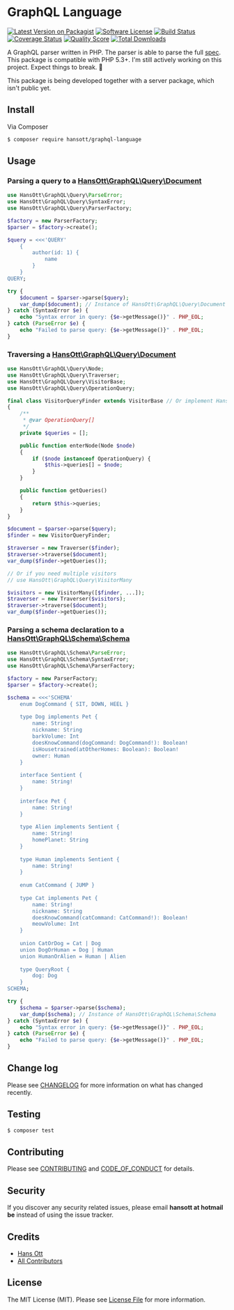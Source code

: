 # GraphQL Language

[![Latest Version on Packagist][ico-version]][link-packagist]
[![Software License][ico-license]](LICENSE.md)
[![Build Status][ico-travis]][link-travis]
[![Coverage Status][ico-scrutinizer]][link-scrutinizer]
[![Quality Score][ico-code-quality]][link-code-quality]
[![Total Downloads][ico-downloads]][link-downloads]

A GraphQL parser written in PHP. The parser is able to parse the full [spec](https://facebook.github.io/graphql/). This package is compatible with PHP 5.3+. I'm still actively working on this project. Expect things to break. 🙈

This package is being developed together with a server package, which isn't public yet.

## Install

Via Composer

``` bash
$ composer require hansott/graphql-language
```

## Usage

### Parsing a query to a [HansOtt\GraphQL\Query\Document](src/Query/Document.php)

``` php
use HansOtt\GraphQL\Query\ParseError;
use HansOtt\GraphQL\Query\SyntaxError;
use HansOtt\GraphQL\Query\ParserFactory;

$factory = new ParserFactory;
$parser = $factory->create();

$query = <<<'QUERY'
    {
        author(id: 1) {
            name
        }
    }
QUERY;

try {
    $document = $parser->parse($query);
    var_dump($document); // Instance of HansOtt\GraphQL\Query\Document
} catch (SyntaxError $e) {
    echo "Syntax error in query: {$e->getMessage()}" . PHP_EOL;
} catch (ParseError $e) {
    echo "Failed to parse query: {$e->getMessage()}" . PHP_EOL;
}
```

### Traversing a [HansOtt\GraphQL\Query\Document](src/Query/Document.php)

```php
use HansOtt\GraphQL\Query\Node;
use HansOtt\GraphQL\Query\Traverser;
use HansOtt\GraphQL\Query\VisitorBase;
use HansOtt\GraphQL\Query\OperationQuery;

final class VisitorQueryFinder extends VisitorBase // Or implement HansOtt\GraphQL\Query\Visitor
{
    /**
     * @var OperationQuery[]
     */
    private $queries = [];

    public function enterNode(Node $node)
    {
        if ($node instanceof OperationQuery) {
            $this->queries[] = $node;
        }
    }

    public function getQueries()
    {
        return $this->queries;
    }
}

$document = $parser->parse($query);
$finder = new VisitorQueryFinder;

$traverser = new Traverser($finder);
$traverser->traverse($document);
var_dump($finder->getQueries());

// Or if you need multiple visitors
// use HansOtt\GraphQL\Query\VisitorMany

$visitors = new VisitorMany([$finder, ...]);
$traverser = new Traverser($visitors);
$traverser->traverse($document);
var_dump($finder->getQueries());
```

### Parsing a schema declaration to a [HansOtt\GraphQL\Schema\Schema](src/Schema/Schema.php)

```php
use HansOtt\GraphQL\Schema\ParseError;
use HansOtt\GraphQL\Schema\SyntaxError;
use HansOtt\GraphQL\Schema\ParserFactory;

$factory = new ParserFactory;
$parser = $factory->create();

$schema = <<<'SCHEMA'
    enum DogCommand { SIT, DOWN, HEEL }
    
    type Dog implements Pet {
        name: String!
        nickname: String
        barkVolume: Int
        doesKnowCommand(dogCommand: DogCommand!): Boolean!
        isHousetrained(atOtherHomes: Boolean): Boolean!
        owner: Human
    }
    
    interface Sentient {
        name: String!
    }
    
    interface Pet {
        name: String!
    }
    
    type Alien implements Sentient {
        name: String!
        homePlanet: String
    }
    
    type Human implements Sentient {
        name: String!
    }
    
    enum CatCommand { JUMP }
    
    type Cat implements Pet {
        name: String!
        nickname: String
        doesKnowCommand(catCommand: CatCommand!): Boolean!
        meowVolume: Int
    }
    
    union CatOrDog = Cat | Dog
    union DogOrHuman = Dog | Human
    union HumanOrAlien = Human | Alien
    
    type QueryRoot {
        dog: Dog
    }
SCHEMA;

try {
    $schema = $parser->parse($schema);
    var_dump($schema); // Instance of HansOtt\GraphQL\Schema\Schema
} catch (SyntaxError $e) {
    echo "Syntax error in query: {$e->getMessage()}" . PHP_EOL;
} catch (ParseError $e) {
    echo "Failed to parse query: {$e->getMessage()}" . PHP_EOL;
}
```

## Change log

Please see [CHANGELOG](CHANGELOG.md) for more information on what has changed recently.

## Testing

``` bash
$ composer test
```

## Contributing

Please see [CONTRIBUTING](CONTRIBUTING.md) and [CODE_OF_CONDUCT](CODE_OF_CONDUCT.md) for details.

## Security

If you discover any security related issues, please email **hansott at hotmail be** instead of using the issue tracker.

## Credits

- [Hans Ott][link-author]
- [All Contributors][link-contributors]

## License

The MIT License (MIT). Please see [License File](LICENSE.md) for more information.

[ico-version]: https://img.shields.io/packagist/v/hansott/graphql-language.svg?style=flat-square
[ico-license]: https://img.shields.io/badge/license-MIT-brightgreen.svg?style=flat-square
[ico-travis]: https://img.shields.io/travis/hansott/graphql-language/master.svg?style=flat-square
[ico-scrutinizer]: https://img.shields.io/scrutinizer/coverage/g/hansott/graphql-language.svg?style=flat-square
[ico-code-quality]: https://img.shields.io/scrutinizer/g/hansott/graphql-language.svg?style=flat-square
[ico-downloads]: https://img.shields.io/packagist/dt/hansott/graphql-language.svg?style=flat-square

[link-packagist]: https://packagist.org/packages/hansott/graphql-language
[link-travis]: https://travis-ci.org/hansott/graphql-language
[link-scrutinizer]: https://scrutinizer-ci.com/g/hansott/graphql-language/code-structure
[link-code-quality]: https://scrutinizer-ci.com/g/hansott/graphql-language
[link-downloads]: https://packagist.org/packages/hansott/graphql-language
[link-author]: https://github.com/hansott
[link-contributors]: ../../contributors
